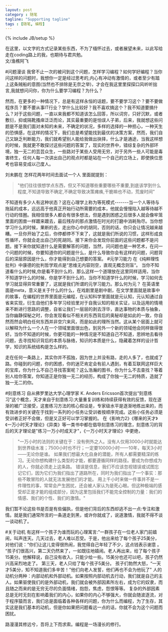 ```yaml
---
layout: post
category : 随笔
tagline: "Supporting tagline"
tags : [随笔, 编程]
---
```

{% include JB/setup %}


在这里，以文字的方式记录某些东西，不为了缅怀过去，或者展望未来，以此写给走在coding路上的我，也期待与君共勉。                          
文/渔樵阿飞

#问题漫谈 
我曾不止一次的被问到这个问题，怎样学习编程？如何学好编程？当你问这样的问题时，我想你一定是经过思考的,内心有冲动有激情的，或者至少有踏上这条贼船的意图(当然也不排除是无奈之举)，才会在我这里里探探口风听听拙言,我就想问问你，你为什么要学习编程？为什么？   

然而，在更多的一种情况下，总是有这样永恒的话题，要不要学习这个？要不要做程序员？要不要从事IT行业？学什么比较好？我不喜欢搞这个？我不知道要搞什么？对于这些问题，一直以来我都不知道该怎么回答，所以词穷，只好沉默，或者敷衍，抑或隔靴搔痒泛泛而论，其实最重要的是怕误人子弟，后来，我就想这些问题是不是我们面对未知的未来，不确定的状况，多样的选择的一种担心，一种天生的恐惧感，在这样的情况下，我们总是希望能找到最优的决策方案，然而，我们自己又缺乏判断能力，我们就希望别人能给我做出抉择，什么才是通途，当我这样想的时候，我就更不敢探讨这些问题的答案了，现实的世界中，错综复杂的外部环境，独一无二的芸芸众生，一些路对于某些人受用无穷，对于另外一些人可能是毒害终生，任何人每一次讲出自己的观点时都是站在一个自己的立场上，即使换位思考也容易变成以己度人。

刘未鹏在 怎样花两年时间去面试一个人 里面就提到：

> "他们往往很想学点东西，但又不知道哪些重要哪些不重要,到底该学到什么程度,不知道导致不确定,不确定导致决策瘫痪,干脆嘛也不动，荒废时间”

不知道有多少人有这种状态？这在心理学上称为等死模式-------当一个人等待与拖延的成本，远远高于他真正开始行动所需要的成本，他就会慢慢陷入越等待越不行动的怪圈。我相信很多人都会有很多想法，但是遇到困惑之后很多人就会像牢笼里面的困兽一样踱来踱去，最后残存的那点激情在时光的打磨中消耗殆尽。当你想学习什么的时候，果断的去，走出你心中的胡同，否则的话，你只会让情况越来越糟。一旦你开始了之后，你停都停不下来了，这就是我们所说的习惯，这样形成良性循环，你就会走出自己的死胡同。接下来你会发现你前面的这些问题都不是问题。接下来你就知道什么是需要解答的问题，当然，问问题也是一种艺术，在问一个问题的时候，你要知道你的问题是什么，是什么导致你会有这样的问题，问题背后的深层原因是什么，你才能得到自己想要的答案。
#元学习能力
在《纯粹理性批判》中康德的批判哲学观点是“思维无内容则空，直观无概念则盲“。 当你不知道看什么的时候,你是看不到什么的，那么这样一个道理放在这里同样适用，当你不知道学什么的时候，你是学不到什么的，当你不知道学什么的时候，学习如何去学习就显得异常重要了，这就是我们所谓的元学习能力。那么何为元？ 在英语里面是meta，意义是关于什么的什么，在戏剧里是剧中剧，在文学里面就是故事中的故事，在编程的世界里面是元编程，在认知科学里面就是元认知，元认知通过自省来实现，衍生自他们多年学习经验里对于自我认知的相关实证，以及运用的情境来不断进行思路的调整，自省让我们一层层的剥去浮华，直达事物的本质与抽象，当你幽静探秘之时，你会发现看似不相关的东西背后的奥秘却是如此的一致，你自然而然会明白任何东西并非空穴来风，而是如此的理所当然。这从某个层面上就可以解释为什么一个人在一个领域里面很出色，到另外一个新的领域他会同样做得很好。当你不知道的时候，你更可能的一种情况是不知道自己不知道，思辨地去看待问题，去寻找知识背后的本质与脉络，知识的本质是什么，隐藏着怎样的设计哲学，知识的系统结构是怎么样的。

走在任何一条路上，其实你并不孤独，因为世上并没有路，走的人多了，也就成了路。你碰到的问题，你的困惑，你的迷茫肯定会有前人遇到，有着互联网这样巨大的宝库，你为什么不自己寻找答案呢？这么浩瀚的图书，你为什么不去查找？等着别人给你答案，你知道正是你独一无二的经历，构成了你独一无二的特质，造就了独一无二的你。

#刻意练习
自从佛罗里达大学心理学家 K. Anders Ericsson首次提出“刻意练习”这个概念，天才来自于刻意练习:大量重复训练和持续获得有效的反馈，现在逐渐的被广泛接受，这套练习方法的核心假设是，专家级水平是逐渐地练出来的，而有效进步的关键在于找到一系列的小任务让受训者按顺序完成。这些小任务必须是受训者正好不会做，但是又正好可以学习掌握的。
在《影响力2》《哪来的天才》《一万小时天才理论》《异类》等一类书中都在倡导刻意练习的理念，刻意练习的背后的天才理论是"练习一万小时成天才"，《一万小时天才理论》中更绝，


> "一万小时的法则的关键在于：没有例外之人。没有人仅用3000小时就能达到世界级水准；7500小时也不行；一定要10000小时——10年，每天3小时——无论你是谁。 如果我们想最大化自身的潜能，所有人都需要精深的练习。无论你想构建什么类型的才能，都要遵循同样的路径。要成为你想成为的人，你就必须走上这条路。 错误是信息，我们不应该忽视错误或试图忘记它们，因为它们为我们指出了道路所在，同时为我们指出了一个事实：那些不敢冒险的人就无法发展他们的才能。 用上千小时来做一件事并不是一件理性的事，常常会产生困扰，还会被人家认为是死心眼。但这种极端的感受却正是才能的组成部分，因为这里包括我们不能完全控制的力量：我们的情感、我们的个性、我们的激情。"

我们暂不论这些书是否是有些偏执，但是他们背后的东西却逃不出一点:专注和激情。就是我们通常所言的一条道走到黑，或许你就成了，说道激情，我就不得不谈一谈动机了。

#关于动机
有这样一个孩子为谁而玩的心理寓言:"一群孩子在一位老人家门前嬉闹，叫声连天。几天过去，老人难以忍受。于是，他出来给了每个孩子25美分，对他们说：“你们让这儿变得很热闹，我觉得自己年轻了不少，这点钱表示谢意 。 “孩子们很高兴，第二天仍然来了，一如既往地嬉闹。老人再出来，给了每个孩子15美分。他解释说，自己没有收入，只能少给一些。15美分也还可以吧，孩子仍然兴高采烈地走了。 第三天，老人只给了每个孩子5美分。 孩子们勃然大怒，“一天才5美分，知不知道我们多辛苦！”他们向老人发誓，他们再也不会为他玩了" 
人的动机分两种：内部动机和外部动机。如果按照内部动机去行动，我们就是自己的主人。如果驱使我们的是外部动机，我们就会被外部因素所左右，成为它的奴隶，而且随之而来的是无穷无尽的负面情绪，抱怨，焦虑，怨恨等等。 复杂的外部因素总是无时无刻在影响着我们的内心，如果你的内心不够强大，你就会随波逐流，对于程序猿而言，我们总是面临着各种各样的问题，你为什么而编程，为了生存，其实这是我们基本的动机，但是你如果把问题看远一点的话，你就不会为这个问题而困扰。


路漫漫其修远兮，吾将上下而求索。编程是一场漫长的修行。





